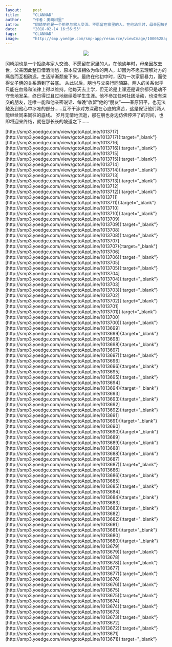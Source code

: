 ```yaml
---
layout:     post
title:      "CLANNAD"
author:     "作者：美崎树里"
intro:      "冈崎朋也是一个拒绝与家人交流、不愿留在家里的人。在他幼年时，母亲因故去世，父亲因此整日借酒消愁，原本应该相依为命的两人，却因为不愿去理解对方的痛苦而互相疏远，生活渐渐颓废下来。最终在他初中时，因为一次家庭暴力，而使得父子俩的关系落到了谷底。 从此以后，朋也与父亲行同陌路，两人的关系似乎只能在血缘和法律上得以维持。他每天去上学，但无论是上课还是课余都只是魂不守舍地发呆，终日得过且过地继续着学生生涯。他不参加任何社团活动，也没有深交的朋友，连唯一能和他亲密说话、每晚“收留”他的“朋友”——春原阳平，也无法触及到他心中冰冻的部分……互不干涉对方深藏在心底的痛苦，这是保证他们两人能继续同来同往的底线。 岁月无情地流逝，那在朋也身边仿佛停滞了的时间，也即将迎来终结，就在那长长的坡道之下……"
date:       "2018-02-14 16:56:53"
tags:       "CLANNAD"
image:      "http://smp.yoedge.com/smp-app/resource/viewImage/1000528appline.png"
---
```

<div style="text-align: center">
<p><img src="http://smp.yoedge.com/smp-app/resource/viewImage/1000528appline.png"/></p>
</div>
<p class="post-meta">
<span>冈崎朋也是一个拒绝与家人交流、不愿留在家里的人。在他幼年时，母亲因故去世，父亲因此整日借酒消愁，原本应该相依为命的两人，却因为不愿去理解对方的痛苦而互相疏远，生活渐渐颓废下来。最终在他初中时，因为一次家庭暴力，而使得父子俩的关系落到了谷底。 从此以后，朋也与父亲行同陌路，两人的关系似乎只能在血缘和法律上得以维持。他每天去上学，但无论是上课还是课余都只是魂不守舍地发呆，终日得过且过地继续着学生生涯。他不参加任何社团活动，也没有深交的朋友，连唯一能和他亲密说话、每晚“收留”他的“朋友”——春原阳平，也无法触及到他心中冰冻的部分……互不干涉对方深藏在心底的痛苦，这是保证他们两人能继续同来同往的底线。 岁月无情地流逝，那在朋也身边仿佛停滞了的时间，也即将迎来终结，就在那长长的坡道之下……</span>
</p>
[http://smp3.yoedge.com/view/gotoAppLine/1013717](http://smp3.yoedge.com/view/gotoAppLine/1013717){:target="_blank"}
[http://smp3.yoedge.com/view/gotoAppLine/1013716](http://smp3.yoedge.com/view/gotoAppLine/1013716){:target="_blank"}
[http://smp3.yoedge.com/view/gotoAppLine/1013715](http://smp3.yoedge.com/view/gotoAppLine/1013715){:target="_blank"}
[http://smp3.yoedge.com/view/gotoAppLine/1013714](http://smp3.yoedge.com/view/gotoAppLine/1013714){:target="_blank"}
[http://smp3.yoedge.com/view/gotoAppLine/1013713](http://smp3.yoedge.com/view/gotoAppLine/1013713){:target="_blank"}
[http://smp3.yoedge.com/view/gotoAppLine/1013712](http://smp3.yoedge.com/view/gotoAppLine/1013712){:target="_blank"}
[http://smp3.yoedge.com/view/gotoAppLine/1013711](http://smp3.yoedge.com/view/gotoAppLine/1013711){:target="_blank"}
[http://smp3.yoedge.com/view/gotoAppLine/1013710](http://smp3.yoedge.com/view/gotoAppLine/1013710){:target="_blank"}
[http://smp3.yoedge.com/view/gotoAppLine/1013709](http://smp3.yoedge.com/view/gotoAppLine/1013709){:target="_blank"}
[http://smp3.yoedge.com/view/gotoAppLine/1013708](http://smp3.yoedge.com/view/gotoAppLine/1013708){:target="_blank"}
[http://smp3.yoedge.com/view/gotoAppLine/1013707](http://smp3.yoedge.com/view/gotoAppLine/1013707){:target="_blank"}
[http://smp3.yoedge.com/view/gotoAppLine/1013706](http://smp3.yoedge.com/view/gotoAppLine/1013706){:target="_blank"}
[http://smp3.yoedge.com/view/gotoAppLine/1013705](http://smp3.yoedge.com/view/gotoAppLine/1013705){:target="_blank"}
[http://smp3.yoedge.com/view/gotoAppLine/1013704](http://smp3.yoedge.com/view/gotoAppLine/1013704){:target="_blank"}
[http://smp3.yoedge.com/view/gotoAppLine/1013703](http://smp3.yoedge.com/view/gotoAppLine/1013703){:target="_blank"}
[http://smp3.yoedge.com/view/gotoAppLine/1013702](http://smp3.yoedge.com/view/gotoAppLine/1013702){:target="_blank"}
[http://smp3.yoedge.com/view/gotoAppLine/1013701](http://smp3.yoedge.com/view/gotoAppLine/1013701){:target="_blank"}
[http://smp3.yoedge.com/view/gotoAppLine/1013700](http://smp3.yoedge.com/view/gotoAppLine/1013700){:target="_blank"}
[http://smp3.yoedge.com/view/gotoAppLine/1013699](http://smp3.yoedge.com/view/gotoAppLine/1013699){:target="_blank"}
[http://smp3.yoedge.com/view/gotoAppLine/1013698](http://smp3.yoedge.com/view/gotoAppLine/1013698){:target="_blank"}
[http://smp3.yoedge.com/view/gotoAppLine/1013697](http://smp3.yoedge.com/view/gotoAppLine/1013697){:target="_blank"}
[http://smp3.yoedge.com/view/gotoAppLine/1013696](http://smp3.yoedge.com/view/gotoAppLine/1013696){:target="_blank"}
[http://smp3.yoedge.com/view/gotoAppLine/1013695](http://smp3.yoedge.com/view/gotoAppLine/1013695){:target="_blank"}
[http://smp3.yoedge.com/view/gotoAppLine/1013694](http://smp3.yoedge.com/view/gotoAppLine/1013694){:target="_blank"}
[http://smp3.yoedge.com/view/gotoAppLine/1013693](http://smp3.yoedge.com/view/gotoAppLine/1013693){:target="_blank"}
[http://smp3.yoedge.com/view/gotoAppLine/1013692](http://smp3.yoedge.com/view/gotoAppLine/1013692){:target="_blank"}
[http://smp3.yoedge.com/view/gotoAppLine/1013691](http://smp3.yoedge.com/view/gotoAppLine/1013691){:target="_blank"}
[http://smp3.yoedge.com/view/gotoAppLine/1013690](http://smp3.yoedge.com/view/gotoAppLine/1013690){:target="_blank"}
[http://smp3.yoedge.com/view/gotoAppLine/1013689](http://smp3.yoedge.com/view/gotoAppLine/1013689){:target="_blank"}
[http://smp3.yoedge.com/view/gotoAppLine/1013688](http://smp3.yoedge.com/view/gotoAppLine/1013688){:target="_blank"}
[http://smp3.yoedge.com/view/gotoAppLine/1013687](http://smp3.yoedge.com/view/gotoAppLine/1013687){:target="_blank"}
[http://smp3.yoedge.com/view/gotoAppLine/1013686](http://smp3.yoedge.com/view/gotoAppLine/1013686){:target="_blank"}
[http://smp3.yoedge.com/view/gotoAppLine/1013685](http://smp3.yoedge.com/view/gotoAppLine/1013685){:target="_blank"}
[http://smp3.yoedge.com/view/gotoAppLine/1013684](http://smp3.yoedge.com/view/gotoAppLine/1013684){:target="_blank"}
[http://smp3.yoedge.com/view/gotoAppLine/1013683](http://smp3.yoedge.com/view/gotoAppLine/1013683){:target="_blank"}
[http://smp3.yoedge.com/view/gotoAppLine/1013682](http://smp3.yoedge.com/view/gotoAppLine/1013682){:target="_blank"}
[http://smp3.yoedge.com/view/gotoAppLine/1013681](http://smp3.yoedge.com/view/gotoAppLine/1013681){:target="_blank"}
[http://smp3.yoedge.com/view/gotoAppLine/1013680](http://smp3.yoedge.com/view/gotoAppLine/1013680){:target="_blank"}
[http://smp3.yoedge.com/view/gotoAppLine/1013679](http://smp3.yoedge.com/view/gotoAppLine/1013679){:target="_blank"}
[http://smp3.yoedge.com/view/gotoAppLine/1013678](http://smp3.yoedge.com/view/gotoAppLine/1013678){:target="_blank"}
[http://smp3.yoedge.com/view/gotoAppLine/1013677](http://smp3.yoedge.com/view/gotoAppLine/1013677){:target="_blank"}
[http://smp3.yoedge.com/view/gotoAppLine/1013676](http://smp3.yoedge.com/view/gotoAppLine/1013676){:target="_blank"}
[http://smp3.yoedge.com/view/gotoAppLine/1013675](http://smp3.yoedge.com/view/gotoAppLine/1013675){:target="_blank"}
[http://smp3.yoedge.com/view/gotoAppLine/1013674](http://smp3.yoedge.com/view/gotoAppLine/1013674){:target="_blank"}
[http://smp3.yoedge.com/view/gotoAppLine/1013673](http://smp3.yoedge.com/view/gotoAppLine/1013673){:target="_blank"}
[http://smp3.yoedge.com/view/gotoAppLine/1013672](http://smp3.yoedge.com/view/gotoAppLine/1013672){:target="_blank"}
[http://smp3.yoedge.com/view/gotoAppLine/1013671](http://smp3.yoedge.com/view/gotoAppLine/1013671){:target="_blank"}


